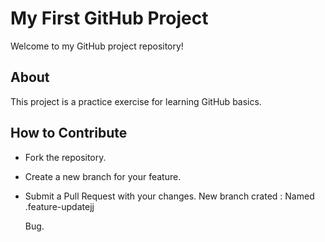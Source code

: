 # My First GitHub Project 

Welcome to my GitHub project repository! 

## About 

This project is a practice exercise for learning GitHub basics. 

## How to Contribute 

- Fork the repository. 

- Create a new branch for your feature. 

- Submit a Pull Request with your changes. 
New branch crated :
Named .feature-updatejj

  Bug.
